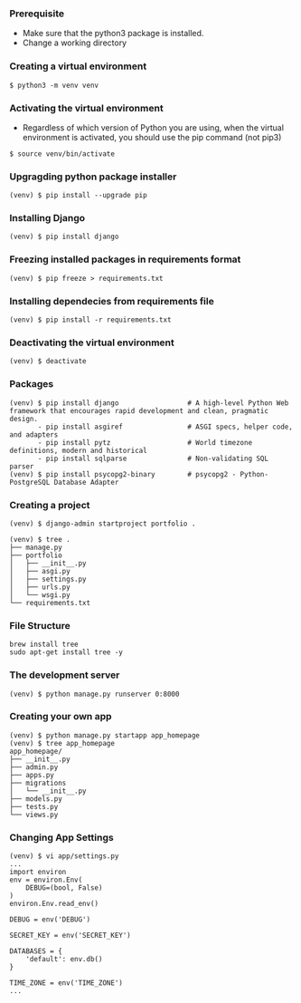 ### Prerequisite
- Make sure that the python3 package is installed.
- Change a working directory

### Creating a virtual environment
```
$ python3 -m venv venv
```

### Activating the virtual environment
- Regardless of which version of Python you are using, when the virtual environment is activated, you should use the pip command (not pip3)
```
$ source venv/bin/activate
```

### Upgragding python package installer 
```
(venv) $ pip install --upgrade pip
```

### Installing Django
```
(venv) $ pip install django
```

### Freezing installed packages in requirements format
```
(venv) $ pip freeze > requirements.txt
```

### Installing dependecies from requirements file
```
(venv) $ pip install -r requirements.txt
```

### Deactivating the virtual environment
```
(venv) $ deactivate
```

### Packages
```
(venv) $ pip install django                 # A high-level Python Web framework that encourages rapid development and clean, pragmatic design.
       - pip install asgiref                # ASGI specs, helper code, and adapters
       - pip install pytz                   # World timezone definitions, modern and historical
       - pip install sqlparse               # Non-validating SQL parser
(venv) $ pip install psycopg2-binary        # psycopg2 - Python-PostgreSQL Database Adapter       
```

### Creating a project
```
(venv) $ django-admin startproject portfolio .

(venv) $ tree .
├── manage.py
├── portfolio
│   ├── __init__.py
│   ├── asgi.py
│   ├── settings.py
│   ├── urls.py
│   └── wsgi.py
└── requirements.txt
```

### File Structure
```
brew install tree
sudo apt-get install tree -y

```

### The development server
```
(venv) $ python manage.py runserver 0:8000
``` 

### Creating your own app
```
(venv) $ python manage.py startapp app_homepage
(venv) $ tree app_homepage
app_homepage/
├── __init__.py
├── admin.py
├── apps.py
├── migrations
│   └── __init__.py
├── models.py
├── tests.py
└── views.py
```

### Changing App Settings
```
(venv) $ vi app/settings.py
...
import environ
env = environ.Env(
    DEBUG=(bool, False)
)
environ.Env.read_env()

DEBUG = env('DEBUG')

SECRET_KEY = env('SECRET_KEY')

DATABASES = {
    'default': env.db()
}

TIME_ZONE = env('TIME_ZONE')
...
```








